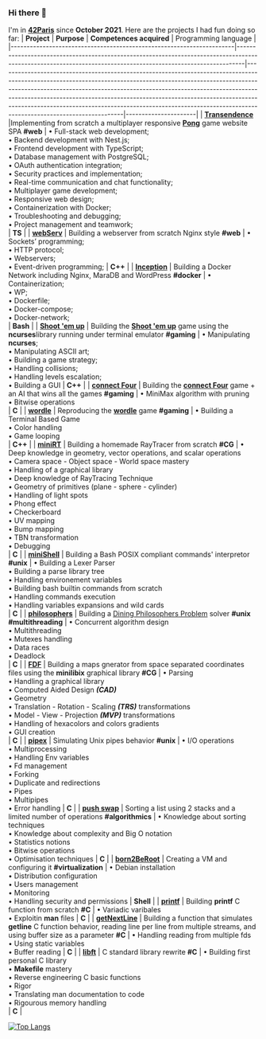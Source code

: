 ### Hi there 👋

I'm in **[42Paris](https://42.fr/en/homepage/)** since **October 2021**.
Here are the projects I had fun doing so far:
| **Project**                                                          | **Purpose**                                                                                                                                                  | **Competences acquired**                                                                                                                                                                                                                                                                                                                                                                                                                    | Programming language |
|----------------------------------------------------------------------|--------------------------------------------------------------------------------------------------------------------------------------------------------------|---------------------------------------------------------------------------------------------------------------------------------------------------------------------------------------------------------------------------------------------------------------------------------------------------------------------------------------------------------------------------------------------------------------------------------------------|----------------------|
| **[Transendence](https://github.com/omoudni/Transcendence)**             |Implementing from scratch a multiplayer responsive **[Pong](https://en.wikipedia.org/wiki/Pong)** game website SPA **#web**                                                                                                       | • Full-stack web development;<br> • Backend development with Nest.js;<br>  • Frontend development with TypeScript;<br>  • Database management with PostgreSQL;<br>  • OAuth authentication integration;<br>  • Security practices and implementation;<br>  • Real-time communication and chat functionality;<br>  • Multiplayer game development;<br>  • Responsive web design;<br>  • Containerization with Docker;<br>  • Troubleshooting and debugging;<br>  • Project management and teamwork;<br>                                                                                                                                                                                                                                                                                                                                                                                                                                | **TS**              |
| **[webServ](https://github.com/OUAFABULOUS/webserv_42)**             | Building a webserver from scratch Nginx style **#web**                                                                                                       | • Sockets’ programming; <br>• HTTP protocol;<br>• Webservers;<br>• Event-driven programming;                                                                                                                                                                                                                                                                                                                                                                                                                                  | **C++**              |
| **[Inception](https://github.com/ouafabulous/inception_42_nc)**             | Building a Docker Network including Nginx, MaraDB and WordPress  **#docker**                                                                                                       | • Containerization;<br> • WP;<br>• Dockerfile;<br>• Docker-compose;<br>• Docker-network;<br>                                                                                                                                                                                                                                                                                                                                                                                                                                  | **Bash**              |
| **[Shoot 'em up](https://github.com/OUAFABULOUS/rush_ft_shmup_42)**  | Building the **[Shoot 'em up](https://en.wikipedia.org/wiki/Shoot_%27em_up)** game using the **ncurses**library running under terminal emulator **#gaming**  | • Manipulating **ncurses**; <br>  • Manipulating ASCII art; <br> • Building a game strategy; <br> • Handling collisions; <br> • Handling levels escalation; <br> • Building a GUI                                                                                                                                                                                                                                                           | **C++**              |
| **[connect Four](https://github.com/OUAFABULOUS/rush_connect_4_42)** | Building the **[connect Four](https://en.wikipedia.org/wiki/Connect_Four)** game + an AI that wins all the games **#gaming**                                 | • MiniMax algorithm with pruning <br> • Bitwise operations <br>                                                                                                                                                                                                                                                                                                                                                                             | **C**                |
| **[wordle](https://github.com/OUAFABULOUS/rush_wordle_42)**          | Reproducing the **[wordle](https://www.nytimes.com/games/wordle/index.html)** game **#gaming**                                                               | • Building a Terminal Based Game <br> • Color handling <br> • Game looping <br>                                                                                                                                                                                                                                                                                                                                                             | **C++**              |
| **[miniRT](https://github.com/OUAFABULOUS/miniRT_42)**               | Building a homemade RayTracer from scratch **#CG**                                                                                                           | • Deep knowledge in geometry, vector operations, and scalar operations <br> • Camera space - Object space - World space mastery <br> • Handling of a graphical library <br> • Deep knowledge of RayTracing Technique <br> • Geometry of primitives (plane - sphere - cylinder) <br> • Handling of light spots <br> • Phong effect <br> • Checkerboard <br> • UV mapping <br> • Bump mapping <br> • TBN transformation <br> • Debugging <br> | **C**                |
| **[miniShell](https://github.com/OUAFABULOUS/minishell_42)**         | Building a Bash POSIX compliant commands' interpretor **#unix**                                                                                              | • Building a Lexer Parser <br> • Building a parse library tree <br> • Handling environement variables <br> • Building bash builtin commands from scratch <br> • Handling commands execution <br> • Handling variables expansions and wild cards <br>                                                                                                                                                                                        | **C**                |
| **[philosophers](https://github.com/OUAFABULOUS/philosophers_42)**   | Building a [Dining Philosophers Problem](https://en.wikipedia.org/wiki/Dining_philosophers_problem) solver **#unix** **#multithreading**                     | • Concurrent algorithm design <br> • Multithreading <br> • Mutexes handling <br> • Data races <br> • Deadlock <br>                                                                                                                                                                                                                                                                                                                          | **C**                |
| **[FDF](https://github.com/OUAFABULOUS/fdf_42-submitted-version-)**  | Building a maps gnerator from space separated coordinates files using the **minilibix** graphical library   **#CG**                                          | • Parsing <br> • Handling a graphical library <br>  • Computed Aided Design ***(CAD)*** <br> • Geometry <br> • Translation - Rotation - Scaling ***(TRS)*** transformations <br> • Model - View - Projection ***(MVP)*** transformations <br> • Handling of hexacolors and colors gradients <br> • GUI creation <br>                                                                                                                        | **C**                |
| **[pipex](https://github.com/OUAFABULOUS/pipex_42)**                 | Simulating Unix pipes behavior **#unix**                                                                                                                     | • I/O operations <br> • Multiprocessing <br> • Handling Env variables <br> • Fd management <br> • Forking <br> • Duplicate and redirections <br> • Pipes <br> • Multipipes <br> • Error handling                                                                                                                                                                                                                                            | **C**                |
| **[push swap](https://github.com/OUAFABULOUS/push_swap_42)**         | Sorting a list using 2 stacks and a limited number of operations **#algorithmics**                                                                           | • Knowledge about sorting techniques <br> • Knowledge about complexity and Big O notation <br> • Statistics notions <br> • Bitwise operations <br> • Optimisation techniques                                                                                                                                                                                                                                                                | **C**                |
| **[born2BeRoot](https://github.com/OUAFABULOUS/born2BeRoot)**        | Creating a VM and configuring it **#virtualization**                                                                                                         | • Debian installation <br> • Distribution configuration <br> • Users management <br> • Monitoring <br> • Handling security and permissions                                                                                                                                                                                                                                                                                                  | **Shell**            |
| **[printf](https://github.com/OUAFABULOUS/ft_printf_42)**            | Building **printf** C function from scratch **#C**                                                                                                           | • Variadic varibales <br> • Exploitin **man** files                                                                                                                                                                                                                                                                                                                                                                                         | **C**                |
| **[getNextLine](https://github.com/OUAFABULOUS/GetNextLine_42)**     | Building a function that simulates **getline** C function behavior, reading line per line from multiple streams, and using buffer size as a parameter **#C** | • Handling reading from multiple fds <br> • Using static variables <br> • Buffer reading                                                                                                                                                                                                                                                                                                                                                    | **C**                |
| **[libft](https://github.com/OUAFABULOUS/Libft_42)**                 | C standard library rewrite **#C**                                                                                                                            | • Building first personal C library <br> • **Makefile** mastery <br> • Reverse engineering C basic functions <br> • Rigor <br> • Translating man documentation to code <br> • Rigourous memory handling <br>                                                                                                                                                                                                                                | **C**                |

[![Top Langs](https://github-readme-stats.vercel.app/api/top-langs/?username=OUAFABULOUS&layout=compact&theme=dark)](https://github.com/anuraghazra/github-readme-stats)
